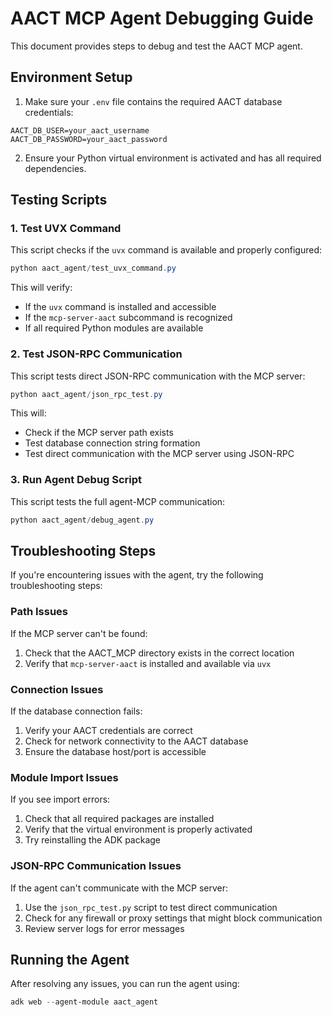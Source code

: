 # AACT MCP Agent Debugging Guide

This document provides steps to debug and test the AACT MCP agent.

## Environment Setup

1. Make sure your `.env` file contains the required AACT database credentials:

```
AACT_DB_USER=your_aact_username
AACT_DB_PASSWORD=your_aact_password
```

2. Ensure your Python virtual environment is activated and has all required dependencies.

## Testing Scripts

### 1. Test UVX Command

This script checks if the `uvx` command is available and properly configured:

```powershell
python aact_agent/test_uvx_command.py
```

This will verify:
- If the `uvx` command is installed and accessible
- If the `mcp-server-aact` subcommand is recognized
- If all required Python modules are available

### 2. Test JSON-RPC Communication

This script tests direct JSON-RPC communication with the MCP server:

```powershell
python aact_agent/json_rpc_test.py
```

This will:
- Check if the MCP server path exists
- Test database connection string formation
- Test direct communication with the MCP server using JSON-RPC

### 3. Run Agent Debug Script

This script tests the full agent-MCP communication:

```powershell
python aact_agent/debug_agent.py
```

## Troubleshooting Steps

If you're encountering issues with the agent, try the following troubleshooting steps:

### Path Issues

If the MCP server can't be found:
1. Check that the AACT_MCP directory exists in the correct location
2. Verify that `mcp-server-aact` is installed and available via `uvx`

### Connection Issues

If the database connection fails:
1. Verify your AACT credentials are correct
2. Check for network connectivity to the AACT database
3. Ensure the database host/port is accessible

### Module Import Issues

If you see import errors:
1. Check that all required packages are installed
2. Verify that the virtual environment is properly activated
3. Try reinstalling the ADK package

### JSON-RPC Communication Issues

If the agent can't communicate with the MCP server:
1. Use the `json_rpc_test.py` script to test direct communication
2. Check for any firewall or proxy settings that might block communication
3. Review server logs for error messages

## Running the Agent

After resolving any issues, you can run the agent using:

```powershell
adk web --agent-module aact_agent
``` 